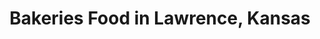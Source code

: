 ---
active: true
name: Bakeries
sitemap: true
slug: bakeries
title: Bakeries Food in Lawrence, Kansas
---